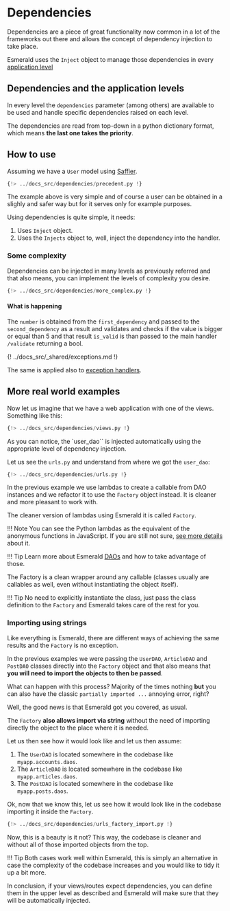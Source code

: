 # Dependencies

Dependencies are a piece of great functionality now common in a lot of the frameworks out there and allows the concept
of dependency injection to take place.

Esmerald uses the `Inject` object to manage those dependencies in every
[application level](./application/levels.md)

## Dependencies and the application levels

In every level the `dependencies` parameter (among others) are available to be used and handle specific dependencies
raised on each level.

The dependencies are read from top-down in a python dictionary format, which means
**the last one takes the priority**.

## How to use

Assuming we have a `User` model using [Saffier](./databases/saffier/models.md).

```python hl_lines="14-15 19"
{!> ../docs_src/dependencies/precedent.py !}
```

The example above is very simple and of course a user can be obtained in a slighly and safer way but for it serves only
for example purposes.

Using dependencies is quite simple, it needs:

1. Uses `Inject` object.
2. Uses the `Injects` object to, well, inject the dependency into the handler.

### Some complexity

Dependencies can be injected in many levels as previously referred and that also means, you can implement the levels of
complexity you desire.

```python hl_lines="4 8 21-23 26"
{!> ../docs_src/dependencies/more_complex.py !}
```

#### What is happening

The `number` is obtained from the `first_dependency` and passed to the `second_dependency` as a result and validates
and checks if the value is bigger or equal than 5 and that result `is_valid` is than passed to the main handler
`/validate` returning a bool.

{! ../docs_src/_shared/exceptions.md !}

The same is applied also to [exception handlers](./exception-handlers.md).

## More real world examples

Now let us imagine that we have a web application with one of the views. Something like this:

```python hl_lines="17"
{!> ../docs_src/dependencies/views.py !}
```

As you can notice, the `user_dao`` is injected automatically using the appropriate level of dependency injection.

Let us see the `urls.py` and understand from where we got the `user_dao`:

```python hl_lines="14-16 32-34"
{!> ../docs_src/dependencies/urls.py !}
```

In the previous example we use lambdas to create a callable from DAO instances and we refactor it
to use the `Factory` object instead. It is cleaner and more pleasant to work with.

The cleaner version of lambdas using Esmerald it is called `Factory`.

!!! Note
    You can see the Python lambdas as the equivalent of the anonymous functions in JavaScript.
    If you are still not sure, [see more details](https://www.w3schools.com/python/python_lambda.asp) about it.


!!! Tip
    Learn more about Esmerald [DAOs](./protocols.md) and how to take advantage of those.


The Factory is a clean wrapper around any callable (classes usually are callables as well, even without instantiating the object itself).

!!! Tip
    No need to explicitly instantiate the class, just pass the class definition to the `Factory`
    and Esmerald takes care of the rest for you.

### Importing using strings

Like everything is Esmerald, there are different ways of achieving the same results and the `Factory`
is no exception.

In the previous examples we were passing the `UserDAO`, `ArticleDAO` and `PostDAO` classes directly
into the `Factory` object and that also means that **you will need to import the objects to then be passed**.

What can happen with this process? Majority of the times nothing **but** you can also have the classic
`partially imported ...` annoying error, right?

Well, the good news is that Esmerald got you covered, as usual.

The `Factory` **also allows import via string** without the need of importing directly the object
to the place where it is needed.

Let us then see how it would look like and let us then assume:

1. The `UserDAO` is located somewhere in the codebase like `myapp.accounts.daos`.
2. The `ArticleDAO` is located somewhere in the codebase like `myapp.articles.daos`.
3. The `PostDAO` is located somewhere in the codebase like `myapp.posts.daos`.

Ok, now that we know this, let us see how it would look like in the codebase importing it inside the
`Factory`.

```python hl_lines="13-15"
{!> ../docs_src/dependencies/urls_factory_import.py !}
```

Now, this is a beauty is it not? This way, the codebase is cleaner and without all of those imported
objects from the top.

!!! Tip
    Both cases work well within Esmerald, this is simply an alternative in case the complexity of
    the codebase increases and you would like to tidy it up a bit more.

In conclusion, if your views/routes expect dependencies, you can define them in the upper level as described
and Esmerald will make sure that they will be automatically injected.
